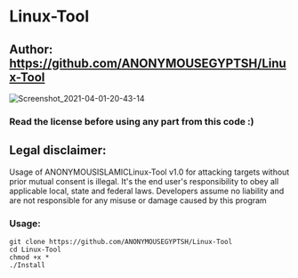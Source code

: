 # Linux-Tool
## Author: https://github.com/ANONYMOUSEGYPTSH/Linux-Tool
![Screenshot_2021-04-01-20-43-14](https://user-images.githubusercontent.com/63633501/113339886-6f975e80-932b-11eb-8007-7337003f3be6.png)

### Read the license before using any part from this code :) 
## Legal disclaimer:

Usage of ANONYMOUSISLAMICLinux-Tool v1.0 for attacking targets without prior mutual consent is illegal. It's the end user's responsibility to obey all applicable local, state and federal laws. Developers assume no liability and are not responsible for any misuse or damage caused by this program 

### Usage:
```
git clone https://github.com/ANONYMOUSEGYPTSH/Linux-Tool
cd Linux-Tool
chmod +x *
./Install
```
